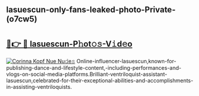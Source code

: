 ## lasuescun-only-fans​-leaked-photo​-Private-(o7cw5)


# <h2><a href="https://mediaupload.pro?title=lasuescun&ref=git">🔗👉 🔴 lasuescun-P𝚑ot𝚘𝚜-V𝚒d𝚎o</a></h2>

[![Corinna Kopf Nue Nu𝚍e𝚜](https://i.imgur.com/0qMVB7G.gif)](https://mediaupload.pro?title=lasuescun&ref=git)
Online-influencer-lasuescun,known-for-publishing-dance-and-lifestyle-content,-including-performances-and-vlogs-on-social-media-platforms.Brilliant-ventriloquist-assistant-lasuescun,celebrated-for-their-exceptional-abilities-and-accomplishments-in-assisting-ventriloquists.  